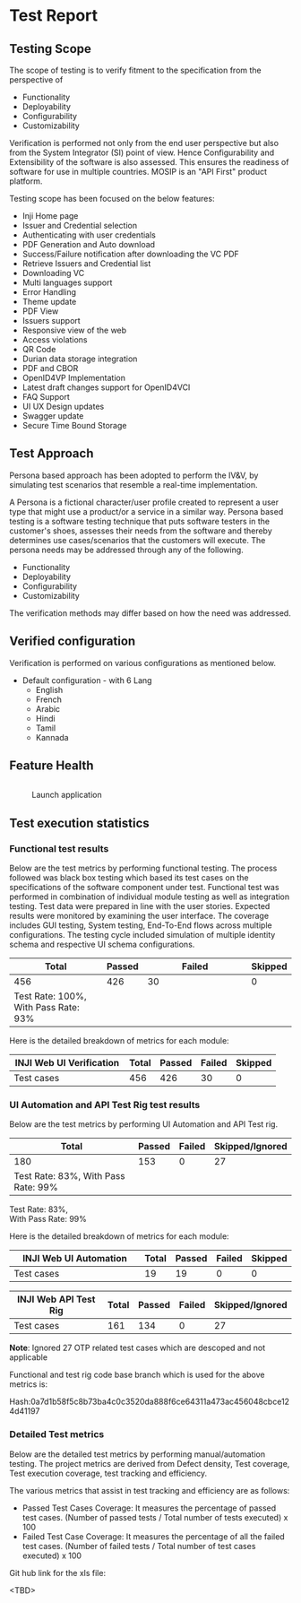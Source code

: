 # Test Report

## Testing Scope

The scope of testing is to verify fitment to the specification from the perspective of

* Functionality
* Deployability
* Configurability
* Customizability

Verification is performed not only from the end user perspective but also from the System Integrator (SI) point of view. Hence Configurability and Extensibility of the software is also assessed. This ensures the readiness of software for use in multiple countries. MOSIP is an "API First" product platform.

Testing scope has been focused on the below features:

* Inji Home page
* Issuer and Credential selection
* Authenticating with user credentials
* PDF Generation and Auto download
* Success/Failure notification after downloading the VC PDF
* Retrieve Issuers and Credential list
* Downloading VC
* Multi languages support
* Error Handling
* Theme update
* PDF View
* Issuers support
* Responsive view of the web
* Access violations
* QR Code
* Durian data storage integration
* PDF and CBOR
* OpenID4VP Implementation
* Latest draft changes support for OpenID4VCI
* FAQ Support
* UI UX Design updates
* Swagger update
* Secure Time Bound Storage

## Test Approach

Persona based approach has been adopted to perform the IV\&V, by simulating test scenarios that resemble a real-time implementation.

A Persona is a fictional character/user profile created to represent a user type that might use a product/or a service in a similar way. Persona based testing is a software testing technique that puts software testers in the customer's shoes, assesses their needs from the software and thereby determines use cases/scenarios that the customers will execute. The persona needs may be addressed through any of the following.

* Functionality
* Deployability
* Configurability
* Customizability

The verification methods may differ based on how the need was addressed.

## Verified configuration

Verification is performed on various configurations as mentioned below.

* Default configuration - with 6 Lang
  * English
  * French
  * Arabic
  * Hindi
  * Tamil
  * Kannada

## Feature Health

<figure><img src="../../../../.gitbook/assets/inji_web_0.11.0_test_report_feature_health_1.png" alt=""><figcaption><p>Launch application</p></figcaption></figure>

## Test execution statistics

### Functional test results

Below are the test metrics by performing functional testing. The process followed was black box testing which based its test cases on the specifications of the software component under test. Functional test was performed in combination of individual module testing as well as integration testing. Test data were prepared in line with the user stories. Expected results were monitored by examining the user interface. The coverage includes GUI testing, System testing, End-To-End flows across multiple configurations. The testing cycle included simulation of multiple identity schema and respective UI schema configurations.

<table><thead><tr><th width="187">Total</th><th>Passed</th><th width="216">Failed</th><th>Skipped</th></tr></thead><tbody><tr><td>456</td><td>426</td><td>30</td><td>0</td></tr><tr><td>Test Rate: 100%, With Pass Rate: 93%</td><td></td><td></td><td></td></tr></tbody></table>



Here is the detailed breakdown of metrics for each module:

<table><thead><tr><th width="190">INJI Web UI Verification</th><th>Total</th><th>Passed</th><th>Failed</th><th>Skipped</th></tr></thead><tbody><tr><td>Test cases</td><td>456</td><td>426</td><td>30</td><td>0</td></tr></tbody></table>

### UI Automation and API Test Rig test results

Below are the test metrics by performing UI Automation and API Test rig.

<table><thead><tr><th width="233">Total</th><th>Passed</th><th>Failed</th><th>Skipped/Ignored</th></tr></thead><tbody><tr><td>180</td><td>153</td><td>0</td><td>27</td></tr><tr><td>Test Rate: 83%, With Pass Rate: 99%</td><td></td><td></td><td></td></tr></tbody></table>

Test Rate: 83%,\
With Pass Rate: 99%

Here is the detailed breakdown of metrics for each module:

<table><thead><tr><th width="230">INJI Web UI Automation</th><th>Total</th><th>Passed</th><th>Failed</th><th>Skipped</th></tr></thead><tbody><tr><td>Test cases</td><td>19</td><td>19</td><td>0</td><td>0</td></tr></tbody></table>

<table><thead><tr><th width="232">INJI Web API Test Rig</th><th>Total</th><th>Passed</th><th>Failed</th><th>Skipped/Ignored</th></tr></thead><tbody><tr><td>Test cases</td><td>161</td><td>134</td><td>0</td><td>27</td></tr></tbody></table>

**Note**: Ignored 27 OTP related test cases which are descoped and not applicable

Functional and test rig code base branch which is used for the above metrics is:

Hash:0a7d1b58f5c8b73ba4c0c3520da888f6ce64311a473ac456048cbce124d41197

### Detailed Test metrics

Below are the detailed test metrics by performing manual/automation testing. The project metrics are derived from Defect density, Test coverage, Test execution coverage, test tracking and efficiency.

The various metrics that assist in test tracking and efficiency are as follows:

* Passed Test Cases Coverage: It measures the percentage of passed test cases. (Number of passed tests / Total number of tests executed) x 100
* Failed Test Case Coverage: It measures the percentage of all the failed test cases. (Number of failed tests / Total number of test cases executed) x 100

Git hub link for the xls file:

\<TBD>
